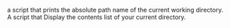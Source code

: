 a script that prints the absolute path name of the current working directory.
A script that Display the contents list of your current directory.
